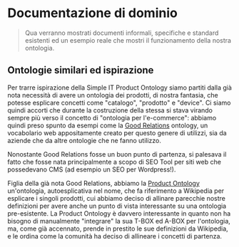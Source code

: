 # Documentazione di dominio

> Qua verranno mostrati documenti informali, specifiche e standard esistenti ed
> un esempio reale che mostri il funzionamento della nostra ontologia.

## Ontologie similari ed ispirazione

Per trarre ispirazione della Simple IT Product Ontology siamo partiti dalla già nota 
necessità di avere un ontologia dei prodotti, di nostra fantasia, che potesse esplicare
concetti come "catalogo", "prodotto" e "device".
Ci siamo quindi accorti che durante la costruzione della stessa si stava virando sempre
più verso il concetto di "ontologia per l'e-commerce": abbiamo quindi preso spunto da
esempi come la [Good Relations](http://www.heppnetz.de/projects/goodrelations/) ontology,
un vocabolario web appositamente creato per questo genere di utilizzi, sia da aziende
che da altre ontologie che ne fanno utilizzo.

Nonostante Good Relations fosse un buon punto di partenza, si palesava il fatto che
fosse nata principalmente a scopo di SEO Tool per siti web che possedevano CMS
(ad esempio un SEO per Wordpress!).

Figlia della già nota Good Relations, abbiamo la [Product Ontology](http://www.productontology.org/)
un'ontologia, autoesplicativa nel nome, che fa riferimento a Wikipedia per esplicare i singoli
prodotti, cui abbiamo deciso di allinare parecchie nostre definizioni per avere anche un punto
di vista interessante su una ontologia pre-esistente. La Product Ontology è davvero interessante
in quanto non ha bisogno di manualmente "integrare" la sua T-BOX ed A-BOX per l'ontologia,
ma, come già accennato, prende in prestito le sue definizioni da Wikipedia, e le ordina come la comunità ha deciso
di allineare i concetti di partenza.
